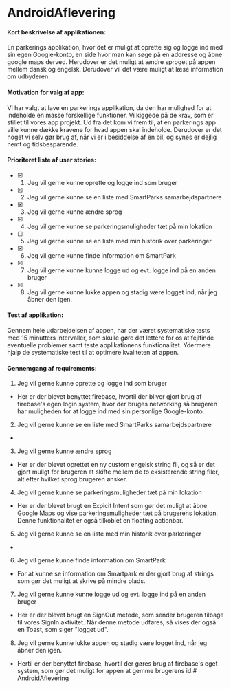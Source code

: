 # AndroidAflevering

#### Kort beskrivelse af applikationen: ####
En parkerings applikation, hvor det er muligt at oprette sig og logge ind med sin egen Google-konto, en side hvor man kan søge på en addresse og åbne google maps derved. 
Herudover er det muligt at ændre sproget på appen mellem dansk og engelsk. Derudover vil det være muligt at læse information om udbyderen.

#### Motivation for valg af app: ####
Vi har valgt at lave en parkerings applikation, da den har mulighed for at indeholde en masse forskellige funktioner. Vi kiggede på de krav, som er stillet til vores app projekt. Ud fra det kom vi frem til, at en parkerings app ville kunne dække kravene for hvad appen skal indeholde. Derudover er det noget vi selv gør brug af, når vi er i besiddelse af en bil, og synes er dejlig nemt og tidsbesparende.

#### Prioriteret liste af user stories: ####
- [x] 1. Jeg vil gerne kunne oprette og logge ind som bruger
- [x] 2. Jeg vil gerne kunne se en liste med SmartParks samarbejdspartnere
- [x] 3. Jeg vil gerne kunne ændre sprog
- [x] 4. Jeg vil gerne kunne se parkeringsmuligheder tæt på min lokation
- [ ] 5. Jeg vil gerne kunne se en liste med min historik over parkeringer 
- [x] 6. Jeg vil gerne kunne finde information om SmartPark
- [x] 7. Jeg vil gerne kunne kunne logge ud og evt. logge ind på en anden bruger
- [x] 8. Jeg vil gerne kunne lukke appen og stadig være logget ind, når jeg åbner den igen.

#### Test af applikation: ####

Gennem hele udarbejdelsen af appen, har der været systematiske tests med 15 minutters intervaller, som skulle gøre det lettere for os at fejlfinde eventuelle problemer samt teste applikationens funktionalitet. Ydermere hjalp de systematiske test til at optimere kvaliteten af appen. 

#### Gennemgang af requirements: ####
    
1. Jeg vil gerne kunne oprette og logge ind som bruger
- Her er der blevet benyttet firebase, hvortil der bliver gjort brug af firebase's egen login system, hvor der bruges networking så brugeren har muligheden for at logge ind med sin personlige Google-konto.   
  
2. Jeg vil gerne kunne se en liste med SmartParks samarbejdspartnere
- 

3. Jeg vil gerne kunne ændre sprog
- Her er der blevet oprettet en ny custom engelsk string fil, og så er det gjort muligt for brugeren at skifte mellem de to eksisterende string filer, alt efter hvilket sprog brugeren ønsker.

4. Jeg vil gerne kunne se parkeringsmuligheder tæt på min lokation
- Her er der blevet brugt en Expicit Intent som gør det muligt at åbne Google Maps og vise parkeringsmuligheder tæt på brugerens lokation. Denne funktionalitet er også tilkoblet en floating actionbar. 

5. Jeg vil gerne kunne se en liste med min historik over parkeringer 
- 

6. Jeg vil gerne kunne finde information om SmartPark
- For at kunne se information om Smartpark er der gjort brug af strings som gør det muligt at skrive på mindre plads.

7. Jeg vil gerne kunne kunne logge ud og evt. logge ind på en anden bruger
- Her er der blevet brugt en SignOut metode, som sender brugeren tilbage til vores SignIn aktivitet. Når denne metode udføres, så vises der også en Toast, som siger "logget ud". 

8. Jeg vil gerne kunne lukke appen og stadig være logget ind, når jeg åbner den igen.
- Hertil er der benyttet firebase, hvortil der gøres brug af firebase's eget system, som gør det muligt for appen at gemme brugerens id.# AndroidAflevering

